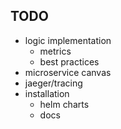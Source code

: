 ## TODO

* logic implementation
  * metrics
  * best practices
* microservice canvas
* jaeger/tracing
* installation
    * helm charts
    * docs